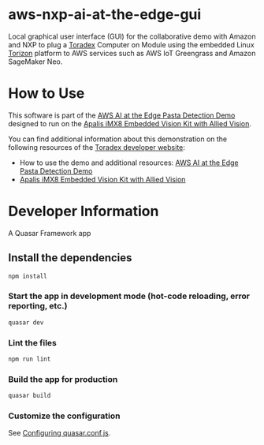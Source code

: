 # aws-nxp-ai-at-the-edge-gui #

Local graphical user interface (GUI) for the collaborative demo with Amazon
and NXP to plug a [Toradex](https://www.toradex.com/) Computer on Module using
the embedded Linux [Torizon](https://www.toradex.com/operating-systems/torizon)
platform to AWS services such as AWS IoT Greengrass and Amazon SageMaker Neo.

# How to Use #

This software is part of the [AWS AI at the Edge Pasta Detection Demo](https://developer.toradex.com/knowledge-base/object-detection-demo-with-aws-sagemaker-neo-and-torizon)
designed to run on the [Apalis iMX8 Embedded Vision Kit with Allied Vision](https://developer.toradex.com/knowledge-base/apalis-imx8-embedded-vision-kit-with-allied-vision).

You can find additional information about this demonstration on the following
resources of the [Toradex developer website](https://developer.toradex.com/):

- How to use the demo and additional resources:
[AWS AI at the Edge Pasta Detection Demo](https://developer.toradex.com/knowledge-base/object-detection-demo-with-aws-sagemaker-neo-and-torizon)
- [Apalis iMX8 Embedded Vision Kit with Allied Vision](https://developer.toradex.com/knowledge-base/apalis-imx8-embedded-vision-kit-with-allied-vision)

# Developer Information #

A Quasar Framework app

## Install the dependencies ##
```bash
npm install
```

### Start the app in development mode (hot-code reloading, error reporting, etc.) ###
```bash
quasar dev
```

### Lint the files ###
```bash
npm run lint
```

### Build the app for production ###
```bash
quasar build
```

### Customize the configuration ###
See [Configuring quasar.conf.js](https://quasar.dev/quasar-cli/quasar-conf-js).

